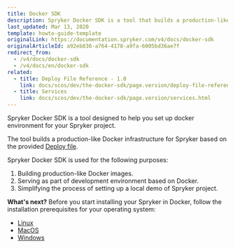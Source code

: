 ```yaml
---
title: Docker SDK
description: Spryker Docker SDK is a tool that builds a production-like Docker infrastructure for Spryker.
last_updated: Mar 13, 2020
template: howto-guide-template
originalLink: https://documentation.spryker.com/v4/docs/docker-sdk
originalArticleId: a92eb836-a764-4178-a9fa-6005bd36ae7f
redirect_from:
  - /v4/docs/docker-sdk
  - /v4/docs/en/docker-sdk
related:
  - title: Deploy File Reference - 1.0
    link: docs/scos/dev/the-docker-sdk/page.version/deploy-file-reference-1.0.html
  - title: Services
    link: docs/scos/dev/the-docker-sdk/page.version/services.html
---
```


Spryker Docker SDK is a tool designed to help you set up docker environment for your Spryker project.

The tool builds a production-like Docker infrastructure for Spryker based on the provided [Deploy file](/docs/scos/dev/the-docker-sdk/{{page.version}}/deploy-file-reference-1.0.html).

Spryker Docker SDK is used for the following purposes:

1. Building production-like Docker images.
2. Serving as part of development environment based on Docker.
3. Simplifying the process of setting up a local demo of Spryker project.

**What's next?**
Before you start installing your Spryker in Docker, follow the installation prerequisites for your operating system:
* [Linux](/docs/scos/dev/setup/installing-spryker-with-docker/docker-installation-prerequisites/installing-docker-prerequisites-on-linux.html)
* [MacOS](/docs/scos/dev/setup/installing-spryker-with-docker/docker-installation-prerequisites/installing-docker-prerequisites-on-macos.html)
* [Windows](/docs/scos/dev/setup/installing-spryker-with-docker/docker-installation-prerequisites/installing-docker-prerequisites-on-windows-with-wsl1.html)

<!-- Last review date: Aug 06, 2019by Mike Kalinin, Andrii Tserkovnyi -->
